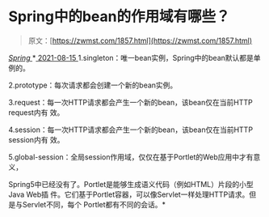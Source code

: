<!--yml
category: 未分类
date: 0001-01-01 00:00:00
-->

# Spring中的bean的作用域有哪些？

> 原文：[https://zwmst.com/1857.html](https://zwmst.com/1857.html)

   [ *Spring* ](https://zwmst.com/spring)*[ <time datetime="2021-08-15T16:42:33+08:00"> 2021-08-15 </time> ](https://zwmst.com/1857.html)  1.singleton：唯一bean实例，Spring中的bean默认都是单例的。

2.prototype：每次请求都会创建一个新的bean实例。

3.request：每一次HTTP请求都会产生一个新的bean，该bean仅在当前HTTP request内有 效。

4.session：每一次HTTP请求都会产生一个新的bean，该bean仅在当前HTTP session内有 效。

5.global-session：全局session作用域，仅仅在基于Portlet的Web应用中才有意义，

Spring5中已经没有了。Portlet是能够生成语义代码（例如HTML）片段的小型Java Web插 件。它们基于Portlet容器，可以像Servlet一样处理HTTP请求。但是与Servlet不同，每个 Portlet都有不同的会话。*